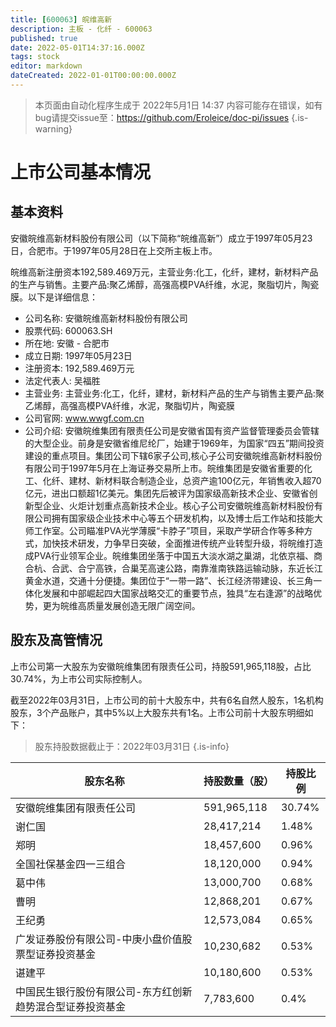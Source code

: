 ```yaml
---
title: [600063] 皖维高新
description: 主板 - 化纤 - 600063
published: true
date: 2022-05-01T14:37:16.000Z
tags: stock
editor: markdown
dateCreated: 2022-01-01T00:00:00.000Z
---
```


> 本页面由自动化程序生成于 2022年5月1日 14:37
> 内容可能存在错误，如有bug请提交issue至：https://github.com/Eroleice/doc-pi/issues
{.is-warning}

# 上市公司基本情况

## 基本资料

安徽皖维高新材料股份有限公司（以下简称“皖维高新”）成立于1997年05月23日，合肥市。于1997年05月28日在上交所主板上市。

皖维高新注册资本192,589.469万元，主营业务:化工，化纤，建材，新材料产品的生产与销售。主要产品:聚乙烯醇，高强高模PVA纤维，水泥，聚脂切片，陶瓷膜。以下是详细信息：

- 公司名称: 安徽皖维高新材料股份有限公司
- 股票代码: 600063.SH
- 所在地: 安徽 - 合肥市
- 成立日期: 1997年05月23日
- 注册资本: 192,589.469万元
- 法定代表人: 吴福胜
- 主营业务: 主营业务:化工，化纤，建材，新材料产品的生产与销售主要产品:聚乙烯醇，高强高模PVA纤维，水泥，聚脂切片，陶瓷膜
- 公司官网: www.wwgf.com.cn
- 公司介绍: 安徽皖维集团有限责任公司是安徽省国有资产监督管理委员会管辖的大型企业。前身是安徽省维尼纶厂，始建于1969年，为国家“四五”期间投资建设的重点项目。集团公司下辖6家子公司,核心子公司安徽皖维高新材料股份有限公司于1997年5月在上海证券交易所上市。皖维集团是安徽省重要的化工、化纤、建材、新材料联合制造企业，总资产逾100亿元，年销售收入超70亿元，进出口额超1亿美元。集团先后被评为国家级高新技术企业、安徽省创新型企业、火炬计划重点高新技术企业。核心子公司安徽皖维高新材料股份有限公司拥有国家级企业技术中心等五个研发机构，以及博士后工作站和技能大师工作室。公司瞄准PVA光学薄膜“卡脖子”项目，采取产学研合作等多种方式，加快技术研发，力争早日突破，全面推进传统产业转型升级，将皖维打造成PVA行业领军企业。皖维集团坐落于中国五大淡水湖之巢湖，北依京福、商合杭、合武、合宁高铁，合巢芜高速公路，南靠淮南铁路运输动脉，东近长江黄金水道，交通十分便捷。集团位于“一带一路”、长江经济带建设、长三角一体化发展和中部崛起四大国家战略交汇的重要节点，独具“左右逢源”的战略优势，更为皖维高质量发展创造无限广阔空间。


## 股东及高管情况

上市公司第一大股东为安徽皖维集团有限责任公司，持股591,965,118股，占比30.74%，为上市公司实际控制人。

截至2022年03月31日，上市公司的前十大股东中，共有6名自然人股东，1名机构股东，3个产品账户，其中5%以上大股东共有1名。上市公司前十大股东明细如下：

> 股东持股数据截止于：2022年03月31日
{.is-info}

| 股东名称 | 持股数量（股） | 持股比例 |
| --- | --- | --- |
| 安徽皖维集团有限责任公司 | 591,965,118 | 30.74% |
| 谢仁国 | 28,417,214 | 1.48% |
| 郑明 | 18,457,600 | 0.96% |
| 全国社保基金四一三组合 | 18,120,000 | 0.94% |
| 葛中伟 | 13,000,700 | 0.68% |
| 曹明 | 12,868,201 | 0.67% |
| 王纪勇 | 12,573,084 | 0.65% |
| 广发证券股份有限公司-中庚小盘价值股票型证券投资基金 | 10,230,682 | 0.53% |
| 谌建平 | 10,180,600 | 0.53% |
| 中国民生银行股份有限公司-东方红创新趋势混合型证券投资基金 | 7,783,600 | 0.4% |




